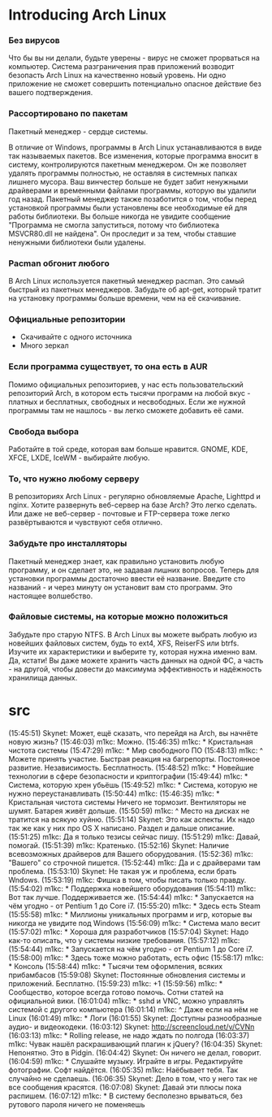 # Introducing Arch Linux


### Без вирусов

Что бы вы ни делали, будьте уверены - вирус не сможет прорваться на компьютер. Система разграничения прав приложений возводит безопасть Arch Linux на качественно новый уровень. Ни одно приложение не сможет совершить потенциально опасное действие без вашего подтверждения.


### Рассортировано по пакетам

Пакетный менеджер - сердце системы.

В отличие от Windows, программы в Arch Linux устанавливаются в виде так называемых пакетов. Все изменения, которые программа вносит в систему, контролируются пакетным менеджером. Он же позволяет удалять программы полностью, не оставляя в системных папках лишнего мусора. Ваш винчестер больше не будет забит ненужными драйверами и временными файлами программы, которую вы удалили год назад. Пакетный менеджер также позаботится о том, чтобы перед установкой программы были установлены все необходимые ей для работы библиотеки. Вы больше никогда не увидите сообщение "Программа не смогла запуститься, потому что библиотека MSVCR80.dll не найдена". Он проследит и за тем, чтобы ставшие ненужными библиотеки были удалены.


### Pacman обгонит любого

В Arch Linux используется пакетный менеджер pacman. Это самый быстрый из пакетных менеджеров. Забудьте об apt-get, который тратит на установку программы больше времени, чем на её скачивание.


### Официальные репозитории

* Скачивайте с одного источника
* Много зеркал


### Если программа существует, то она есть в AUR

Помимо официальных репозиториев, у нас есть пользовательский репозиторий Arch, в котором есть тысячи программ на любой вкус - платных и бесплатных, свободных и несвободных. Если же нужной программы там не нашлось - вы легко сможете добавить её сами.


### Свобода выбора

Работайте в той среде, которая вам больше нравится. GNOME, KDE, XFCE, LXDE, IceWM - выбирайте любую.


### То, что нужно любому серверу

В репозиториях Arch Linux - регулярно обновляемые Apache, Lighttpd и nginx. Хотите развернуть веб-сервер на базе Arch? Это легко сделать. Или даже не веб-сервер - почтовые и FTP-сервера тоже легко развёртываются и чувствуют себя отлично.


### Забудьте про инсталляторы

Пакетный менеджер знает, как правильно установить любую программу, и он сделает это, не задавая лишних вопросов. Теперь для установки программы достаточно ввести её название. Введите сто названий - и через минуту он установит вам сто программ. Это настоящее волшебство.


### Файловые системы, на которые можно положиться

Забудьте про старую NTFS. В Arch Linux вы можете выбрать любую из новейших файловых систем, будь то ext4, XFS, ReiserFS или btrfs. Изучите их характеристики и выберите ту, которая нужна именно вам. Да, кстати! Вы даже можете хранить часть данных на одной ФС, а часть - на другой, чтобы довести до максимума эффективность и надёжность хранилища данных.

# src

(15:45:51) Skynet: Может, ещё сказать, что перейдя на Arch, вы начнёте новую жизнь? 
(15:46:03) m1kc: Можно.
(15:46:35) m1kc: * Кристальная чистота системы
(15:47:29) m1kc: * Мир свободного ПО
(15:48:13) m1kc: ^ Можете принять участие. Быстрая реакция на багрепорты. Постоянное развитие. Независимость. Бесплатность.
(15:48:52) m1kc: * Новейшие технологии в сфере безопасности и криптографии
(15:49:44) m1kc: * Система, которую хрен убьёшь
(15:49:52) m1kc: * Система, которую не нужно переустанавливать
(15:50:44) m1kc: (15:46:35) m1kc: * Кристальная чистота системы
Ничего не тормозит. Вентиляторы не шумят. Батарея живёт дольше.
(15:50:59) m1kc: ^ Место на дисках не тратится на всякую хуйню.
(15:51:14) Skynet: Это как аспекты. Их надо так же как у них про OS X написано. Раздел и дальше описание. 
(15:51:25) m1kc: Да я только тезисы сейчас пишу.
(15:51:29) m1kc: Давай, помогай.
(15:51:39) m1kc: Кратенько.
(15:52:16) Skynet: Наличие всевозможных драйверов для Вашего оборудования.
(15:52:36) m1kc: "Вашего" со строчной пишется.
(15:52:44) m1kc: Да и с драйверами там проблема.
(15:53:10) Skynet: Не такая уж и проблема, если брать Wndows. 
(15:53:19) m1kc: Фишка в том, чтобы писать только правду.
(15:54:02) m1kc: * Поддержка новейшего оборудования
(15:54:11) m1kc: Вот так лучше. Поддерживается же.
(15:54:44) m1kc: * Запускается на чём угодно - от Pentium 1 до Core i7.
(15:55:20) m1kc: * Здесь есть Steam
(15:55:58) m1kc: * Миллионы уникальных программ и игр, которые вы никогда не увидите под Windows
(15:56:09) m1kc: * Система мало весит
(15:57:02) m1kc: * Хороша для разработчиков
(15:57:04) Skynet: Надо как-то описать, что у системы низкие требования. 
(15:57:12) m1kc: (15:54:44) m1kc: * Запускается на чём угодно - от Pentium 1 до Core i7.
(15:58:00) m1kc: * Здесь тоже можно работать, есть офис
(15:58:17) m1kc: * Консоль
(15:58:44) m1kc: * Тысячи тем оформления, всяких прибамбасов
(15:59:08) Skynet: Постоянные обновления системы и приложений. Бесплатно. 
(15:59:23) m1kc: +1
(15:59:56) m1kc: * Сообщество, которое всегда готово помочь. Сотни статей на официальной вики.
(16:01:04) m1kc: * sshd и VNC, можно управлять системой с другого компьютера
(16:01:14) m1kc: ^ Даже если на нём не Linux
(16:01:49) m1kc: * Логи
(16:01:55) Skynet: Доступны разнообразные аудио- и видеокодеки. 
(16:03:12) Skynet: http://screencloud.net/v/CVNn
(16:03:13) m1kc: * Rolling release, не надо ждать по полгода
(16:03:37) m1kc: Чувак нашёл раскрашивающий плагин к jQuery?
(16:04:35) Skynet: Непонятно. Это в Pidgin. 
(16:04:42) Skynet: Он ничего не делал, говорит. 
(16:04:59) m1kc: * Слушайте музыку. Играйте в игры. Редактируйте фотографии. Софт найдётся.
(16:05:35) m1kc: Наёбывает тебя. Так случайно не сделаешь.
(16:06:35) Skynet: Дело в том, что у него так не все сообщения красятся. 
(16:07:08) Skynet: Давай эти плюсы пока распишем. 
(16:07:12) m1kc: * В систему бесполезно врываться, без рутового пароля ничего не поменяешь
